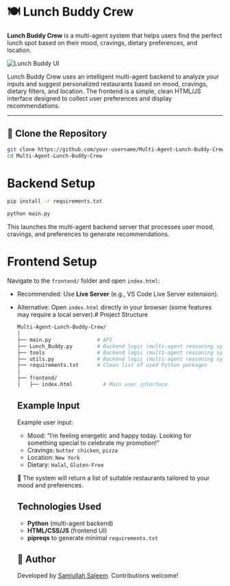 # 🍽️ Lunch Buddy Crew

**Lunch Buddy Crew** is a multi-agent system that helps users find the perfect lunch spot based on their mood, cravings, dietary preferences, and location.

![Lunch Buddy UI](./frontend-preview.png)

Lunch Buddy Crew uses an intelligent multi-agent backend to analyze your inputs and suggest personalized restaurants based on mood, cravings, dietary filters, and location. The frontend is a simple, clean HTML/JS interface designed to collect user preferences and display recommendations.

---

## 🔁 Clone the Repository

```bash
git clone https://github.com/your-username/Multi-Agent-Lunch-Buddy-Crew.git
cd Multi-Agent-Lunch-Buddy-Crew
```

# Backend Setup


```bash
pip install -r requirements.txt
```

```bash
python main.py
```

This launches the multi-agent backend server that processes user mood, cravings, and preferences to generate recommendations.

# Frontend Setup

Navigate to the `frontend/` folder and open `index.html`:

* Recommended: Use **Live Server** (e.g., VS Code Live Server extension).
* Alternative: Open `index.html` directly in your browser (some features may require a local server).# Project Structure

  ```bash
  Multi-Agent-Lunch-Buddy-Crew/
  │
  ├── main.py               # API
  ├── Lunch_Buddy.py        # Backend logic (multi-agent reasoning system)
  ├── tools                 # Backend logic (multi-agent reasoning system)
  ├── utils.py              # Backend logic (multi-agent reasoning system)
  ├── requirements.txt      # Clean list of used Python packages
  │
  ├── frontend/
  │   ├── index.html          # Main user interface

  ```
  ## Example Input

  Example user input:


  * Mood: “I’m feeling energetic and happy today. Looking for something special to celebrate my promotion!”
  * Cravings: `butter chicken`, `pizza`
  * Location: `New York`
  * Dietary: `Halal`, `Gluten-Free`

  🧠 The system will return a list of suitable restaurants tailored to your mood and preferences.

  ## Technologies Used

  * **Python** (multi-agent backend)
  * **HTML/CSS/JS** (frontend UI)
  * **pipreqs** to generate minimal `requirements.txt`

  ## 🙌 Author

  Developed by [Samiullah Saleem](https://github.com/codeandteawithsami). Contributions welcome!
